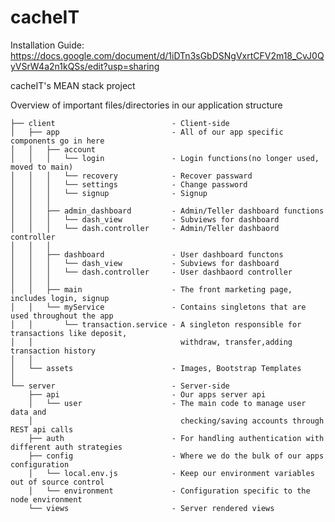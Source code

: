 cacheIT
=======
Installation Guide:
https://docs.google.com/document/d/1iDTn3sGbDSNgVxrtCFV2m18_CvJ0QyVSrW4a2n1kQSs/edit?usp=sharing

cacheIT's MEAN stack project

Overview of important files/directories in our application structure

    ├── client                          - Client-side
    │   ├── app                         - All of our app specific components go in here
    │   │   ├── account       
    │   │   │   └── login				- Login functions(no longer used, moved to main)
    │   │   │   └── recovery 			- Recover passward
    │   │   │   └── settings			- Change password
    │   │   │   └── signup 				- Signup
    │   │   │   
    │   │   ├── admin_dashboard 		- Admin/Teller dashboard functions
    │   │   │   └── dash_view 			- Subviews for dashboard                 
    │   │   │   └── dash.controller     - Admin/Teller dashbaord controller
    │   │   │   
    │   │   ├── dashboard       		- User dashboard functons
    │   │   │   └── dash_view 			- Subviews for dashboard    
    │   │   │   └── dash.controller     - User dashbaord controller
    │   │   │   
    │   │   ├── main					- The front marketing page, includes login, signup
    │   │   └── myService  				- Contains singletons that are used throughout the app
    │   │       └── transaction.service - A singleton responsible for transactions like deposit, 
	│  	│                                 withdraw, transfer,adding transaction history 
 	│  	│								       
    │   └── assets                      - Images, Bootstrap Templates
    │                     
    └── server                          - Server-side
        ├── api                         - Our apps server api
        │   └── user                    - The main code to manage user data and 
        │                                 checking/saving accounts through REST api calls 
        ├── auth                        - For handling authentication with different auth strategies
        ├── config                      - Where we do the bulk of our apps configuration
        │   └── local.env.js            - Keep our environment variables out of source control
        │   └── environment             - Configuration specific to the node environment
        └── views                       - Server rendered views
